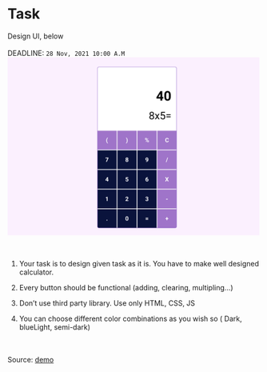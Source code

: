 # Task

Design UI, below
<br><br>
DEADLINE: `28 Nov, 2021 10:00 A.M` <br>
<img src="./task.png">

<br>

1. Your task is to design given task as it is. You have to make well designed calculator.<br>

2. Every button should be functional (adding, clearing, multipling...)<br>

3. Don’t use third party library. Use only HTML, CSS, JS <br>

4. You can choose different color combinations as you wish so ( Dark, blueLight, semi-dark)<br>

<br><br>
Source: [ demo ](https://www.figma.com/file/WyrY6XRfLO3WzmHhmj9nkc/Calculator?node-id=0%3A1)
